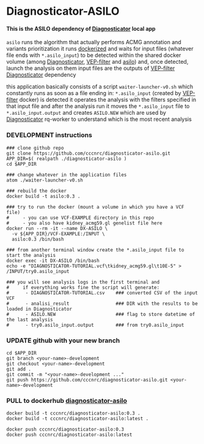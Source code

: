 # Diagnosticator-ASILO

#### This is the ASILO dependency of [Diagnosticator](https://diagnosticator.com) local app

`asilo` runs the algorithm that actually performs ACMG annotation and variants prioritization
it runs [dockerized](https://hub.docker.com/r/cccnrc/diagnosticator-asilo) and waits for input files
(whatever file ends with `*.asilo_input`) to be detected within the shared
docker volume (among [Diagnosticator](https://diagnosticator.com), [VEP-filter](https://github.com/cccnrc/diagnosticator-VEP-filter) and [asilo](https://github.com/cccnrc/diagnosticator-asilo)) and, once detected, launch the analysis on them
input files are the outputs of [VEP-filter](https://github.com/cccnrc/diagnosticator-VEP-filter) [Diagnosticator](https://diagnosticator.com) dependency

this application basically consists of a script `waiter-launcher-v0.sh` which constantly runs
as soon as a file ending in: `*.asilo_input` (created by [VEP-filter](https://github.com/cccnrc/diagnosticator-VEP-filter) docker)  is detected
it operates the analysis with the filters specified in that input file and after the analysis
run it moves the `*.asilo_input` file to `*.asilo_input.output` and creates `ASILO.NEW`
which are used by [Diagnosticator](https://diagnosticator.com) rq-worker to understand which is the most recent analysis



### DEVELOPMENT instructions
```
### clone github repo
git clone https://github.com/cccnrc/diagnosticator-asilo.git
APP_DIR=$( realpath ./diagnosticator-asilo )
cd $APP_DIR

### change whatever in the application files
atom ./waiter-launcher-v0.sh

### rebuild the docker
docker build -t asilo:0.3 .

### try to run the docker (mount a volume in which you have a VCF file)
#     - you can use VCF-EXAMPLE directory in this repo
#     - you also have kidney_acmg59.gl genelist file here
docker run --rm -it --name DX-ASILO \
  -v ${APP_DIR}/VCF-EXAMPLE:/INPUT \
  asilo:0.3 /bin/bash

### from another terminal window create the *.asilo_input file to start the analysis
docker exec -it DX-ASILO /bin/bash
echo -e "DIAGNOSTICATOR-TUTORIAL.vcf\tkidney_acmg59.gl\t10E-5" > /INPUT/try0.asilo_input

### you will see analysis logs in the first terminal and
#     if everything works fine the script will generate:
#      - DIAGNOSTICATOR-TUTORIAL.csv    ### converted CSV of the input VCF
#      - analisi_result                 ### DIR with the results to be loaded in Diagnosticator
#      - ASILO.NEW                      ### flag to store datetime of the last analysis
#      - try0.asilo_input.output        ### from try0.asilo_input
```

### UPDATE github with your new branch
```
cd $APP_DIR
git branch <your-name>-development
git checkout <your-name>-development
git add .
git commit -m "<your-name>-development ..."
git push https://github.com/cccnrc/diagnosticator-asilo.git <your-name>-development
```

### PULL to dockerhub [diagnosticator-asilo](https://hub.docker.com/r/cccnrc/diagnosticator-asilo)
```
docker build -t cccnrc/diagnosticator-asilo:0.3 .
docker build -t cccnrc/diagnosticator-asilo:latest .

docker push cccnrc/diagnosticator-asilo:0.3
docker push cccnrc/diagnosticator-asilo:latest
```
